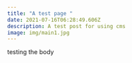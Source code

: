 ```yaml
---
title: "A test page "
date: 2021-07-16T06:28:49.606Z
description: A test post for using cms
image: img/main1.jpg
---
```

testing the body